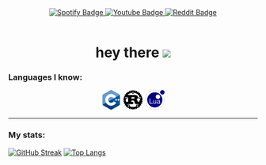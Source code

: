 <div id="badges" align="center">
  <a href="https://open.spotify.com/user/313usrjoaot3txgbu7zlwle4tmpi?si=7e4d2e1901974528">
    <img src="https://img.shields.io/badge/Spotify-green?style=for-the-badge&logo=spotify&logoColor=white" alt="Spotify Badge"/>
  </a>
  <a href="https://www.youtube.com/@tankz3508">
    <img src="https://img.shields.io/badge/YouTube-red?style=for-the-badge&logo=youtube&logoColor=white" alt="Youtube Badge"/>
  </a>
  <a href="https://www.reddit.com/user/Gold_Glass1357/">
    <img src="https://img.shields.io/badge/Reddit-red?style=for-the-badge&logo=reddit&logoColor=white" alt="Reddit Badge"/>
  </a>

  <br>

  <img src="https://komarev.com/ghpvc/?username=tankz3508&style=flat-square&color=blue" alt=""/>

  <h1>
    hey there
    <img src="https://media.giphy.com/media/hvRJCLFzcasrR4ia7z/giphy.gif" width="30px"/>
  </h1>

</div>

### Languages I know:

<div align="center">
  <img src="https://github.com/devicons/devicon/blob/master/icons/cplusplus/cplusplus-original.svg" title="C++" alt="C++" width="40" height="40"/> 
  <img src="https://github.com/devicons/devicon/blob/master/icons/rust/rust-original.svg" title="Rust" alt="Rust" width="40" height="40"/> 
  <img src="https://github.com/devicons/devicon/blob/master/icons/lua/lua-original.svg" title="Lua" alt="Lua" width="40" height="40"/> 
</div>

---

### My stats:

[![GitHub Streak](http://github-readme-streak-stats.herokuapp.com?user=tankz3508&theme=dark&background=000000)](https://git.io/streak-stats)
[![Top Langs](https://github-readme-stats.vercel.app/api/top-langs/?username=tankz3508)](https://github.com/anuraghazra/github-readme-stats)


